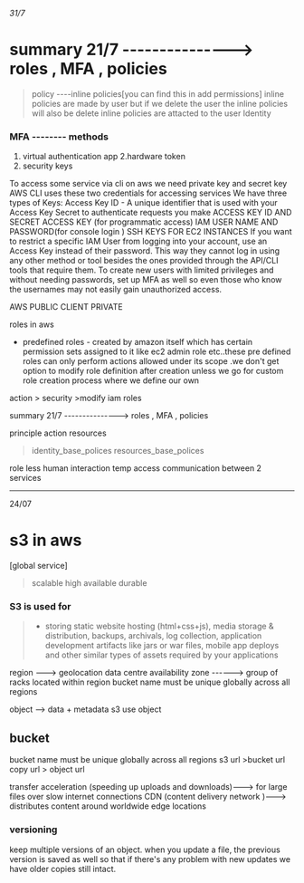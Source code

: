 *31/7*
# summary 21/7 ---------------> roles , MFA , policies

> policy ----inline policies[you can find this in add permissions]
inline policies are made by user but if we delete the user the inline policies will also be delete
inline policies are attacted to the user Identity


### MFA --------  methods 
 1. virtual  authentication app 
 2.hardware token
 3. security keys

To access some service via cli on aws we need private key and secret key 
AWS CLI uses these two credentials for accessing services
We have three types of Keys:
Access Key ID - A unique identifier that is used with your Access Key Secret to authenticate requests you make
ACCESS KEY ID AND SECRET ACCESS KEY (for programmatic access)
IAM USER NAME AND PASSWORD(for console login )
SSH KEYS FOR EC2 INSTANCES
If you want to restrict a specific IAM User from logging into your account, use an Access Key
instead of their password. This way they cannot log in using any other method or tool besides
the ones provided through the API/CLI tools that require them. To create new users with limited privileges
and without needing passwords, set up MFA as well so even those who know the usernames may
not easily gain unauthorized access.

 AWS PUBLIC 
 CLIENT PRIVATE 

roles in aws 
- predefined roles - created by amazon itself which has certain permission sets assigned to it like ec2 admin
role etc..these pre defined roles can only perform actions allowed under its scope .we don't get
option to modify role definition after creation unless we go for custom role creation process where we define our own


action > security >modify iam roles

summary 21/7 ---------------> roles , MFA , policies

principle action resources
>identity_base_polices  resources_base_polices

role 
less human interaction 
temp access
communication between 2 services



--------------------------------------------------------------------------------------
24/07
# s3 in aws
[global service]
> scalable 
> high available
> durable

### S3 is used for
>- storing static website hosting (html+css+js), media storage & distribution, backups, archivals, log collection, application development artifacts like jars or war files, mobile app deploys and other similar types of assets required by your applications

region ---> geolocation data centre
availability zone ------> group of racks located within region
bucket name must be unique globally across all regions

object --> data + metadata
s3 use object 

## bucket
bucket name must be unique globally across all regions
s3 url >bucket url
copy url > object url

transfer acceleration 
(speeding up uploads and downloads)---> for large files over slow internet connections
CDN 
(content delivery network )---> distributes content around worldwide edge locations
### versioning
keep multiple versions of an object. when you update a file, the previous version is saved as
well so that if there's any problem with new updates we have older copies still intact.